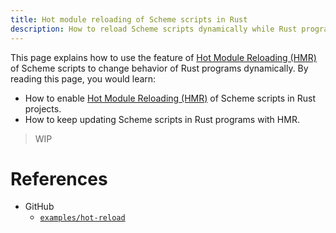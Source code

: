 ```yaml
---
title: Hot module reloading of Scheme scripts in Rust
description: How to reload Scheme scripts dynamically while Rust programs keep running
---
```


This page explains how to use the feature of [Hot Module Reloading (HMR)][hmr] of Scheme scripts to change behavior of Rust programs dynamically. By reading this page, you would learn:

- How to enable [Hot Module Reloading (HMR)][hmr] of Scheme scripts in Rust projects.
- How to keep updating Scheme scripts in Rust programs with HMR.

> WIP

# References

- GitHub
  - [`examples/hot-reload`](https://github.com/raviqqe/stak/tree/main/examples)

[hmr]: https://en.wikipedia.org/wiki/Hot_swapping#Software
